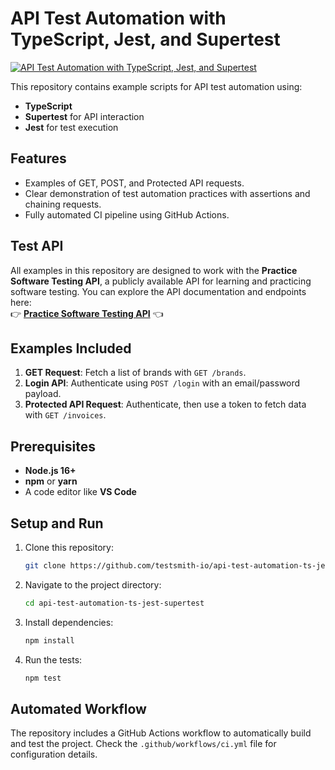 # API Test Automation with TypeScript, Jest, and Supertest

[![API Test Automation with TypeScript, Jest, and Supertest](https://github.com/testsmith-io/api-test-automation-ts-jest-supertest/actions/workflows/ci.yml/badge.svg)](https://github.com/testsmith-io/api-test-automation-ts-jest-supertest/actions/workflows/ci.yml)

This repository contains example scripts for API test automation using:
- **TypeScript**
- **Supertest** for API interaction
- **Jest** for test execution

## Features
- Examples of GET, POST, and Protected API requests.
- Clear demonstration of test automation practices with assertions and chaining requests.
- Fully automated CI pipeline using GitHub Actions.

## Test API
All examples in this repository are designed to work with the **Practice Software Testing API**, a publicly available API for learning and practicing software testing. You can explore the API documentation and endpoints here:  
👉 **[Practice Software Testing API](https://api.practicesoftwaretesting.com/api/documentation)** 👈

## Examples Included
1. **GET Request**: Fetch a list of brands with `GET /brands`.
2. **Login API**: Authenticate using `POST /login` with an email/password payload.
3. **Protected API Request**: Authenticate, then use a token to fetch data with `GET /invoices`.

## Prerequisites
- **Node.js 16+**
- **npm** or **yarn**
- A code editor like **VS Code**

## Setup and Run
1. Clone this repository:
   ```bash
   git clone https://github.com/testsmith-io/api-test-automation-ts-jest-supertest.git
   ```
2. Navigate to the project directory:
   ```bash
   cd api-test-automation-ts-jest-supertest
   ```
3. Install dependencies:
   ```bash
   npm install
   ```
4. Run the tests:
   ```bash
   npm test
   ```

## Automated Workflow
The repository includes a GitHub Actions workflow to automatically build and test the project. Check the `.github/workflows/ci.yml` file for configuration details.